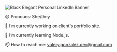 <!-- ![Valery fest](https://user-images.githubusercontent.com/70113362/230969635-9c6b8edc-4e85-4539-91bc-4c856b3bd5ca.jpg) -->
![Black Elegant Personal LinkedIn Banner](https://user-images.githubusercontent.com/70113362/234114440-6b97bca3-28a3-430c-b416-28e6ef5569a7.gif)

😄 Pronouns: She/they

🔭 I’m currently working on client's portfolio site.

🌱 I’m currently learning Node.js.

📫 How to reach me: valery.gonzalez.dev@gmail.com

<!-- 📄 Know about my experiences: My Resume -->

<!-- 💕 Fun fact Bubble tea is my kryptonite. -->


